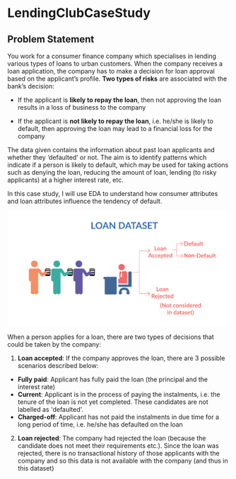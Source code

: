 # LendingClubCaseStudy

## Problem Statement

You work for a consumer finance company which specialises in lending various types of loans to urban customers. When the company receives a loan application, the company has to make a decision for loan approval based on the applicant’s profile. **Two types of risks** are associated with the bank’s decision:

* If the applicant is **likely to repay the loan**, then not approving the loan results in a loss of business to the company

* If the applicant is **not likely to repay the loan**, i.e. he/she is likely to default, then approving the loan may lead to a financial loss for the company


The data given contains the information about past loan applicants and whether they ‘defaulted’ or not. The aim is to identify patterns which indicate if a person is likely to default, which may be used for taking actions such as denying the loan, reducing the amount of loan, lending (to risky applicants) at a higher interest rate, etc.

In this case study, I will use EDA to understand how consumer attributes and loan attributes influence the tendency of default.

![Loan Dataset](Loan_image.png)

When a person applies for a loan, there are two types of decisions that could be taken by the company:

1. **Loan accepted**: If the company approves the loan, there are 3 possible scenarios described below:
* **Fully paid**: Applicant has fully paid the loan (the principal and the interest rate)
* **Current**: Applicant is in the process of paying the instalments, i.e. the tenure of the loan is not yet completed. These candidates are not labelled as 'defaulted'.
* **Charged-off**: Applicant has not paid the instalments in due time for a long period of time, i.e. he/she has defaulted on the loan 

2. **Loan rejected**: The company had rejected the loan (because the candidate does not meet their requirements etc.). Since the loan was rejected, there is no transactional history of those applicants with the company and so this data is not available with the company (and thus in this dataset)
